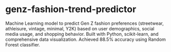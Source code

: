 # genz-fashion-trend-predictor
Machine Learning model to predict Gen Z fashion preferences (streetwear, athleisure, vintage, minimal, Y2K) based on user demographics, social media usage, and shopping behavior. Built with Python, scikit-learn, and comprehensive data visualization. Achieved 88.5% accuracy using Random Forest classifier.
